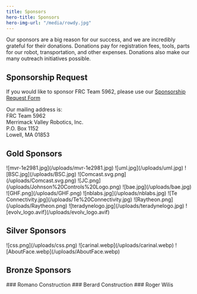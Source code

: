 ```yaml
---
title: Sponsors
hero-title: Sponsors
hero-img-url: "/media/rowdy.jpg"
---
```


Our sponsors are a big reason for our success, and we are incredibly grateful for their donations. Donations pay for registration fees, tools, parts for our robot, transportation, and other expenses. Donations also make our many outreach initiatives possible.

## Sponsorship Request

If you would like to sponsor FRC Team 5962, please use our [Sponsorship Request Form](https://docs.google.com/document/d/1LQEyNI_e7QexB_lAe1Dxm9yd7V4_Z1iUouO3ZZPkZJU/edit?usp=sharing)

Our mailing address is: <br>
FRC Team 5962<br>
Merrimack Valley Robotics, Inc.<br>
P.O. Box 1152<br>
Lowell, MA 01853<br>

<div class="divider"></div>

## Gold Sponsors

<div class="sponsor-pics" markdown="1">
![mvr-1e2981.jpg](/uploads/mvr-1e2981.jpg)
![uml.jpg](/uploads/uml.jpg)
![BSC.jpg](/uploads/BSC.jpg)
![Comcast.svg.png](/uploads/Comcast.svg.png)
![JC.png](/uploads/Johnson%20Controls%20Logo.png)
![bae.jpg](/uploads/bae.jpg)
![GHF.png](/uploads/GHF.png)
![nblabs.jpg](/uploads/nblabs.jpg)
![Te Connectivity.jpg](/uploads/Te%20Connectivity.jpg)
![Raytheon.png](/uploads/Raytheon.png)
![teradynelogo.jpg](/uploads/teradynelogo.jpg)
![evolv_logo.avif](/uploads/evolv_logo.avif)

</div>
<div class="divider"></div>

## Silver Sponsors

<div class="sponsor-pics" markdown="1">
![css.png](/uploads/css.png)
![carinal.webp](/uploads/carinal.webp)
![AboutFace.webp](/uploads/AboutFace.webp)

</div>
<div class="divider"></div>

## Bronze Sponsors 

<div class="sponsor-pics" markdown="1">
### Romano Construction
### Berard Construction
### Roger Wilis
</div>
<div class="divider"></div>
<div class="pics-size-7" markdown="1">